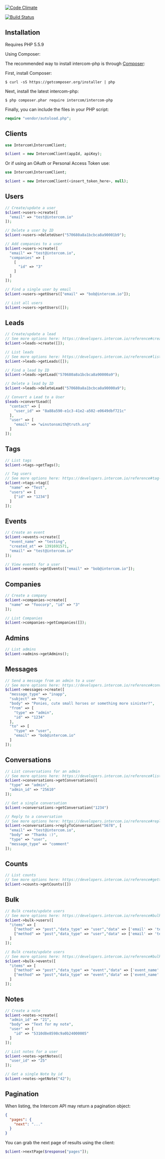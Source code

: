 
[![Code
Climate](https://codeclimate.com/repos/537da4a7e30ba062b101be9c/badges/2aa25d4736f09f40282e/gpa.svg)](https://codeclimate.com/repos/537da4a7e30ba062b101be9c/feed)

[![Build
Status](https://travis-ci.org/zainengineer/intercom-php.svg?branch=master)](https://travis-ci.org/intercom/intercom-php)

## Installation

Requires PHP 5.5.9

Using Composer:

The recommended way to install intercom-php is through [Composer](https://getcomposer.org):

First, install Composer:

```
$ curl -sS https://getcomposer.org/installer | php
```

Next, install the latest intercom-php:

```
$ php composer.phar require intercom/intercom-php
```

Finally, you can include the files in your PHP script:

```php
require "vendor/autoload.php";
```

## Clients

```php
use Intercom\IntercomClient;

$client = new IntercomClient(appId, apiKey);
```

Or if using an OAuth or Personal Access Token use:

```php
use Intercom\IntercomClient;

$client = new IntercomClient(<insert_token_here>, null);
```

## Users

```php
// Create/update a user
$client->users->create([
  "email" => "test@intercom.io"
]);

// Delete a user by ID
$client->users->deleteUser("570680a8a1bcbca8a90001b9");

// Add companies to a user
$client->users->create([
  "email" => "test@intercom.io",
  "companies" => [
    [
      "id" => "3"
    ]
  ]
]);

// Find a single user by email 
$client->users->getUsers(["email" => "bob@intercom.io"]);

// List all users 
$client->users->getUsers([]);
```

## Leads

```php
// Create/update a lead
// See more options here: https://developers.intercom.io/reference#create-lead
$client->leads->create([]);

// List leads
// See more options here: https://developers.intercom.io/reference#list-leads
$client->leads->getLeads([]);

// Find a lead by ID
$client->leads->getLead("570680a8a1bcbca8a90000a9");

// Delete a lead by ID
$client->leads->deleteLead("570680a8a1bcbca8a90000a9");

// Convert a Lead to a User
$leads->convertLead([
  "contact" => [
    "user_id" => "8a88a590-e1c3-41e2-a502-e0649dbf721c"
  ],
  "user" => [
    "email" => "winstonsmith@truth.org"
  ]
]);
```

## Tags

```php
// List tags
$client->tags->getTags();

// Tag users
// See more options here: https://developers.intercom.io/reference#tag-or-untag-users-companies-leads-contacts
$client->tags->tag([
  "name" => "Test",
  "users" => [
    ["id" => "1234"]
  ]
]);
```

## Events

```php
// Create an event
$client->events->create([
  "event_name" => "testing",
  "created_at" => 1391691571,
  "email" => "test@intercom.io"
]);

// View events for a user
$client->events->getEvents(["email" => "bob@intercom.io"]);
```

## Companies

```php
// Create a company
$client->companies->create([
  "name" => "foocorp", "id" => "3"
]);

// List Companies
$client->companies->getCompanies([]);
```

## Admins

```php
// List admins
$client->admins->getAdmins();
```

## Messages

```php
// Send a message from an admin to a user
// See more options here: https://developers.intercom.io/reference#conversations
$client->messages->create([
  "message_type" => "inapp",
  "subject" => "Hey",
  "body" => "Ponies, cute small horses or something more sinister?",
  "from" => [
    "type" => "admin",
    "id" => "1234"
  ],
  "to" => [
    "type" => "user",
    "email" => "bob@intercom.io"
  ]
]);
```

## Conversations

```php
// List conversations for an admin
// See more options here: https://developers.intercom.io/reference#list-conversations
$client->conversations->getConversations([
  "type" => "admin",
  "admin_id" => "25610"
]);

// Get a single conversation
$client->conversations->getConversation("1234")

// Reply to a conversation
// See more options here: https://developers.intercom.io/reference#replying-to-a-conversation
$client->conversations->replyToConversation("5678", [
  "email" => "test@intercom.io",
  "body" => "Thanks :)",
  "type" => "user",
  "message_type" => "comment"
]);
```

## Counts

```php
// List counts
// See more options here: https://developers.intercom.io/reference#getting-counts
$client->counts->getCounts([])
```

## Bulk

```php
// Bulk create/update users
// See more options here: https://developers.intercom.io/reference#bulk-user-operations
$client->bulk->users([
  "items" => [
    ["method" => "post","data_type" => "user","data" => ['email' => 'test1@intercom.io']],
    ["method" => "post","data_type" => "user","data" => ['email' => 'test2@intercom.io']]
  ]
]);

// Bulk create/update users
// See more options here: https://developers.intercom.io/reference#bulk-event-operations
$client->bulk->events([
  "items" => [
    ["method" => "post","data_type" => "event","data" => ['event_name' => 'test-event', "email" => "test@intercom.io", "created_at" => 1468055411]],
    ["method" => "post","data_type" => "event","data" => ['event_name' => 'test-event', "email" => "test@intercom.io", "created_at" => 1467969011]]
  ]
]);
```

## Notes

```php
// Create a note
$client->notes->create([
  "admin_id" => "21",
  "body" => "Text for my note",
  "user" => [
    "id" => "5310d8e8598c9a0b24000005"
  ]
]);

// List notes for a user
$client->notes->getNotes([
  "user_id" => "25"
]);

// Get a single Note by id
$client->notes->getNote("42");
```

## Pagination

When listing, the Intercom API may return a pagination object:

```json
{
  "pages": {
    "next": "..."
  }
}
```

You can grab the next page of results using the client:

```php
$client->nextPage($response["pages"]);
```
